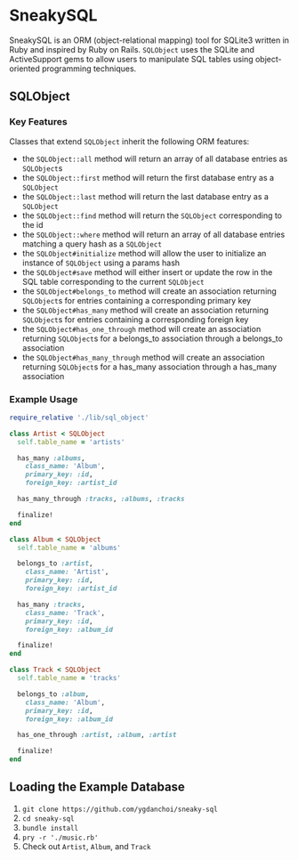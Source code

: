 # SneakySQL

SneakySQL is an ORM (object-relational mapping) tool for SQLite3 written in Ruby and inspired by Ruby on Rails. `SQLObject` uses the SQLite and ActiveSupport gems to allow users to manipulate SQL tables using object-oriented programming techniques.

## SQLObject

### Key Features

Classes that extend `SQLObject` inherit the following ORM features:
- the `SQLObject::all` method will return an array of all database entries as `SQLObject`s
- the `SQLObject::first` method will return the first database entry as a `SQLObject`
- the `SQLObject::last` method will return the last database entry as a `SQLObject`
- the `SQLObject::find` method will return the `SQLObject` corresponding to the id
- the `SQLObject::where` method will return an array of all database entries matching a query hash as a `SQLObject`
- the `SQLObject#initialize` method will allow the user to initialize an instance of `SQLObject` using a params hash
- the `SQLObject#save` method will either insert or update the row in the SQL table corresponding to the current `SQLObject`
- the `SQLObject#belongs_to` method will create an association returning `SQLObject`s for entries containing a corresponding primary key
- the `SQLObject#has_many` method will create an association returning `SQLObject`s for entries containing a corresponding foreign key
- the `SQLObject#has_one_through` method will create an association returning `SQLObject`s for a belongs_to association through a belongs_to association
- the `SQLObject#has_many_through` method will create an association returning `SQLObject`s for a has_many association through a has_many association

### Example Usage

```ruby
require_relative './lib/sql_object'

class Artist < SQLObject
  self.table_name = 'artists'

  has_many :albums,
    class_name: 'Album',
    primary_key: :id,
    foreign_key: :artist_id

  has_many_through :tracks, :albums, :tracks

  finalize!
end

class Album < SQLObject
  self.table_name = 'albums'

  belongs_to :artist,
    class_name: 'Artist',
    primary_key: :id,
    foreign_key: :artist_id

  has_many :tracks,
    class_name: 'Track',
    primary_key: :id,
    foreign_key: :album_id

  finalize!
end

class Track < SQLObject
  self.table_name = 'tracks'

  belongs_to :album,
    class_name: 'Album',
    primary_key: :id,
    foreign_key: :album_id

  has_one_through :artist, :album, :artist

  finalize!
end
```

## Loading the Example Database
1. `git clone https://github.com/ygdanchoi/sneaky-sql`
2. `cd sneaky-sql`
3. `bundle install`
4. `pry -r './music.rb'`
5. Check out `Artist`, `Album`, and `Track`
